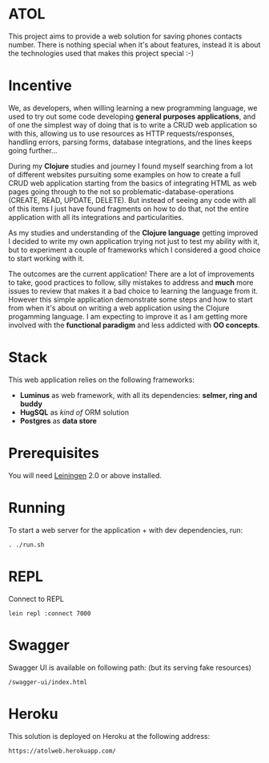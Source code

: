 # ATOL
This project aims to provide a web solution for saving phones contacts number. There is nothing special when it's about features, instead it is about the technologies used that makes this project special :-)

# Incentive
We, as developers, when willing learning a new programming language, we used to try out some code developing **general purposes applications**, and of one the simplest way of doing that is to write a CRUD web application so with this, allowing us to use resources as HTTP requests/responses, handling errors, parsing forms, database integrations, and the lines keeps going further...

During my **Clojure** studies and journey I found myself searching from a lot of different websites pursuiting some examples on how to create a full CRUD web application starting from the basics of integrating HTML as web pages going through to the not so problematic-database-operations (CREATE, READ, UPDATE, DELETE). But instead of seeing any code with all of this items I just have found fragments on how to do that, not the entire application with all its integrations and particularities.

As my studies and understanding of the **Clojure language** getting improved I decided to write my own application trying not just to test my ability with it, but to experiment a couple of frameworks which I considered a good choice to start working with it.

The outcomes are the current application! There are a lot of improvements to take, good practices to follow, silly mistakes to address and **much** more issues to review that makes it a bad choice to learning the language from it. However this simple application demonstrate some steps and how to start from when it's about on writing a web application using the Clojure progamming language. I am expecting to improve it as I am getting more involved with the **functional paradigm** and less addicted with **OO concepts**.

# Stack
This web application relies on the following frameworks:
- **Luminus** as web framework, with all its dependencies: **selmer, ring and buddy**
- **HugSQL** as *kind of* ORM solution
- **Postgres** as **data store**

# Prerequisites

You will need [Leiningen][1] 2.0 or above installed.

[1]: https://github.com/technomancy/leiningen

# Running

To start a web server for the application + with dev dependencies, run:

    . ./run.sh

# REPL

Connect to REPL

    lein repl :connect 7000

# Swagger

Swagger UI is available on following path: (but its serving fake resources)

    /swagger-ui/index.html

# Heroku
This solution is deployed on Heroku at the following address:
    
    https://atolweb.herokuapp.com/